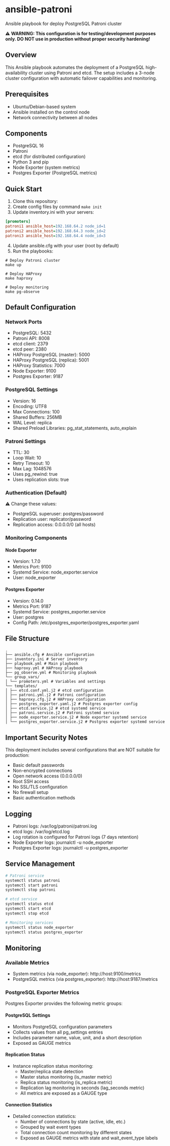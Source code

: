 # ansible-patroni
Ansible playbook for deploy PostgreSQL Patroni cluster

⚠️ **WARNING: This configuration is for testing/development purposes only. DO NOT use in production without proper security hardening!**

## Overview
This Ansible playbook automates the deployment of a PostgreSQL high-availability cluster using Patroni and etcd. The setup includes a 3-node cluster configuration with automatic failover capabilities and monitoring.

## Prerequisites
- Ubuntu/Debian-based system
- Ansible installed on the control node
- Network connectivity between all nodes

## Components
- PostgreSQL 16
- Patroni
- etcd (for distributed configuration)
- Python 3 and pip
- Node Exporter (system metrics)
- Postgres Exporter (PostgreSQL metrics)

## Quick Start
1. Clone this repository:
2. Create config files by command `make init`
3. Update inventory.ini with your servers:
```ini
[promoters]
patroni1 ansible_host=192.168.64.2 node_id=1
patroni2 ansible_host=192.168.64.3 node_id=2
patroni3 ansible_host=192.168.64.4 node_id=3 
```
4. Update ansible.cfg with your user (root by default)
5. Run the playbooks:
```shell
# Deploy Patroni cluster
make up

# Deploy HAProxy
make haproxy

# Deploy monitoring
make pg-observe
```

## Default Configuration

### Network Ports
- PostgreSQL: 5432
- Patroni API: 8008
- etcd client: 2379
- etcd peer: 2380
- HAProxy PostgreSQL (master): 5000
- HAProxy PostgreSQL (replica): 5001
- HAProxy Statistics: 7000
- Node Exporter: 9100
- Postgres Exporter: 9187

### PostgreSQL Settings
- Version: 16
- Encoding: UTF8
- Max Connections: 100
- Shared Buffers: 256MB
- WAL Level: replica
- Shared Preload Libraries: pg_stat_statements, auto_explain

### Patroni Settings
- TTL: 30
- Loop Wait: 10
- Retry Timeout: 10
- Max Lag: 1048576
- Uses pg_rewind: true
- Uses replication slots: true

### Authentication (Default)
⚠️ Change these values:
- PostgreSQL superuser: postgres/password
- Replication user: replicator/password
- Replication access: 0.0.0.0/0 (all hosts)

### Monitoring Components
#### Node Exporter
- Version: 1.7.0
- Metrics Port: 9100
- Systemd Service: node_exporter.service
- User: node_exporter

#### Postgres Exporter
- Version: 0.14.0
- Metrics Port: 9187
- Systemd Service: postgres_exporter.service
- User: postgres
- Config Path: /etc/postgres_exporter/postgres_exporter.yaml

## File Structure
``` 
.
├── ansible.cfg # Ansible configuration
├── inventory.ini # Server inventory
├── playbook.yml # Main playbook
├── haproxy.yml # HAProxy playbook
├── pg_observe.yml # Monitoring playbook
└── group_vars/
│ └── promoters.yml # Variables and settings
└── templates/
│ ├── etcd.conf.yml.j2 # etcd configuration
│ ├── patroni.yml.j2 # Patroni configuration
│ ├── haproxy.cfg.j2 # HAProxy configuration
│ ├── postgres_exporter.yaml.j2 # Postgres exporter config
│ ├── etcd.service.j2 # etcd systemd service
│ ├── patroni.service.j2 # Patroni systemd service
│ ├── node_exporter.service.j2 # Node exporter systemd service
│ └── postgres_exporter.service.j2 # Postgres exporter systemd service
```

## Important Security Notes
This deployment includes several configurations that are NOT suitable for production:
- Basic default passwords
- Non-encrypted connections
- Open network access (0.0.0.0/0)
- Root SSH access
- No SSL/TLS configuration
- No firewall setup
- Basic authentication methods

## Logging
- Patroni logs: /var/log/patroni/patroni.log
- etcd logs: /var/log/etcd.log
- Log rotation is configured for Patroni logs (7 days retention)
- Node Exporter logs: journalctl -u node_exporter
- Postgres Exporter logs: journalctl -u postgres_exporter

## Service Management
``` bash
# Patroni service
systemctl status patroni
systemctl start patroni
systemctl stop patroni

# etcd service
systemctl status etcd
systemctl start etcd
systemctl stop etcd

# Monitoring services
systemctl status node_exporter
systemctl status postgres_exporter
```

## Monitoring
### Available Metrics
- System metrics (via node_exporter): http://host:9100/metrics
- PostgreSQL metrics (via postgres_exporter): http://host:9187/metrics

### PostgreSQL Exporter Metrics
Postgres Exporter provides the following metric groups:

#### PostgreSQL Settings
- Monitors PostgreSQL configuration parameters
- Collects values from all pg_settings entries
- Includes parameter name, value, unit, and a short description
- Exposed as GAUGE metrics

#### Replication Status
- Instance replication status monitoring:
  - Master/replica state detection
  - Master status monitoring (is_master metric)
  - Replica status monitoring (is_replica metric)
  - Replication lag monitoring in seconds (lag_seconds metric)
  - All metrics are exposed as a GAUGE type

#### Connection Statistics
- Detailed connection statistics:
  - Number of connections by state (active, idle, etc.)
  - Grouped by wait event types
  - Total connection count monitoring by different states
  - Exposed as GAUGE metrics with state and wait_event_type labels
